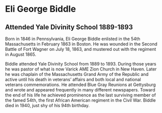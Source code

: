 # Eli George Biddle
## Attended Yale Divinity School 1889-1893
Born in 1846 in Pennsylvania, Eli George Biddle enlisted in the 54th Massachusetts in February 1863 in Boston. He was wounded in the Second Battle of Fort Wagner on July 18, 1863, and mustered out with the regiment in August 1865. 

Biddle attended Yale Divinity School from 1889 to 1893. During those years he was pastor of what is now Varick AME Zion Church in New Haven. Later he was chaplain of the Massachusetts Grand Army of the Republic and active until his death in veterans’ affairs and both local and national veterans commemorations. He attended Blue Gray Reunions at Gettysburg and wrote and appeared frequently in many different newspapers. Toward the end of his life he achieved prominence as the last surviving member of the famed 54th, the first African American regiment in the Civil War. Biddle died in 1940, just shy of his 94th birthday. 
